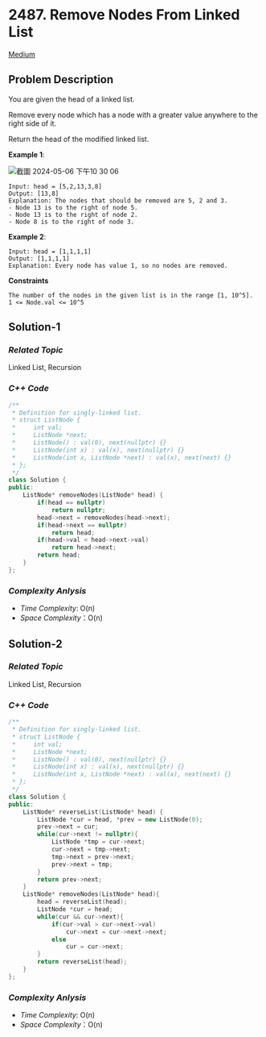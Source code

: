 # 2487. Remove Nodes From Linked List
[Medium](https://leetcode.com/problems/remove-nodes-from-linked-list/description/)

## Problem Description

You are given the head of a linked list.

Remove every node which has a node with a greater value anywhere to the right side of it.

Return the head of the modified linked list.

**Example 1**:

![截圖 2024-05-06 下午10 30 06](https://github.com/Eddiecc06/LeetCode/assets/18256877/35bd8c56-4442-41f0-a64a-6e6b4a219dd7)

```
Input: head = [5,2,13,3,8]
Output: [13,8]
Explanation: The nodes that should be removed are 5, 2 and 3.
- Node 13 is to the right of node 5.
- Node 13 is to the right of node 2.
- Node 8 is to the right of node 3.
```
**Example 2**:
```
Input: head = [1,1,1,1]
Output: [1,1,1,1]
Explanation: Every node has value 1, so no nodes are removed.
```

**Constraints**
```
The number of the nodes in the given list is in the range [1, 10^5].
1 <= Node.val <= 10^5
```

## Solution-1

### _Related Topic_
  Linked List, Recursion

### _C++ Code_
```cpp
/**
 * Definition for singly-linked list.
 * struct ListNode {
 *     int val;
 *     ListNode *next;
 *     ListNode() : val(0), next(nullptr) {}
 *     ListNode(int x) : val(x), next(nullptr) {}
 *     ListNode(int x, ListNode *next) : val(x), next(next) {}
 * };
 */
class Solution {
public:
    ListNode* removeNodes(ListNode* head) {
        if(head == nullptr)
            return nullptr;
        head->next = removeNodes(head->next);
        if(head->next == nullptr)
            return head;
        if(head->val < head->next->val)
            return head->next;
        return head;      
    }
};
```

### _Complexity Anlysis_
- _Time Complexity_: O(n)
- _Space Complexity_：O(n)


## Solution-2

### _Related Topic_
  Linked List, Recursion

### _C++ Code_
```cpp
/**
 * Definition for singly-linked list.
 * struct ListNode {
 *     int val;
 *     ListNode *next;
 *     ListNode() : val(0), next(nullptr) {}
 *     ListNode(int x) : val(x), next(nullptr) {}
 *     ListNode(int x, ListNode *next) : val(x), next(next) {}
 * };
 */
class Solution {
public:
    ListNode* reverseList(ListNode* head) {
        ListNode *cur = head, *prev = new ListNode(0);
        prev->next = cur;
        while(cur->next != nullptr){
            ListNode *tmp = cur->next;
            cur->next = tmp->next;
            tmp->next = prev->next;
            prev->next = tmp;
        }
        return prev->next;
    }
    ListNode* removeNodes(ListNode* head){
        head = reverseList(head);
        ListNode *cur = head;
        while(cur && cur->next){
            if(cur->val > cur->next->val)
                cur->next = cur->next->next;
            else
                cur = cur->next;
        }
        return reverseList(head);
    }
};
```

### _Complexity Anlysis_
- _Time Complexity_: O(n)
- _Space Complexity_：O(n)
